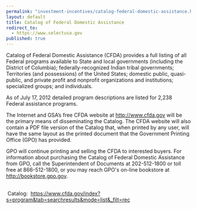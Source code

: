 ```yaml
---
permalink: "investment-incentives/catalog-federal-domestic-assistance.html"
layout: default
title: Catalog of Federal Domestic Assistance
redirect_to:
  - https://www.selectusa.gov
published: true
---
```


<P>Catalog of Federal Domestic Assistance (CFDA) provides a full listing of all Federal programs available to State and local governments (including the District of Columbia); federally-recognized Indian tribal governments; Territories (and possessions) of the United States; domestic public, quasi- public, and private profit and nonprofit organizations and institutions; specialized groups; and individuals.</p>
<P>As of July 17, 2012 detailed program descriptions are listed for 2,238 Federal assistance programs.</p>
<P>The Internet and GSA’s free CFDA website at <A href="http://www.cfda.gov/">http://www.cfda.gov</a> will be the primary means of disseminating the Catalog. The CFDA website will also contain a PDF file version of the Catalog that, when printed by any user, will have the same layout as the printed document that the Government Printing Office (GPO) has provided. </p>
<P>GPO will continue printing and selling the CFDA to interested buyers. For information about purchasing the Catalog of Federal Domestic Assistance from GPO, call the Superintendent of Documents at 202-512-1800 or toll free at 866-512-1800, or you may reach GPO's on-line bookstore at <A href="http://bookstore.gpo.gov/">http://bookstore.gpo.gov</a>. </p>
<P><BR />&nbsp;Catalog:&nbsp; <A href="https://www.cfda.gov/index?s=program&amp;tab=searchresults&amp;mode=list&amp;_filt=rec">https://www.cfda.gov/index?s=program&amp;tab=searchresults&amp;mode=list&amp;_filt=rec</a></p> 